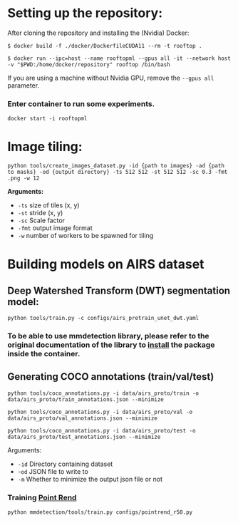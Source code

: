# **Setting up the repository:**
After cloning the repository and installing the (Nvidia) Docker:
```
$ docker build -f ./docker/DockerfileCUDA11 --rm -t rooftop .

$ docker run --ipc=host --name rooftopml --gpus all -it --network host -v "$PWD:/home/docker/repository" rooftop /bin/bash
```
If you are using a machine without Nvidia GPU, remove the `--gpus all` parameter.

### Enter container to run some experiments.
```
docker start -i rooftopml
```

# **Image tiling:**

```
python tools/create_images_dataset.py -id {path to images} -ad {path to masks} -od {output directory} -ts 512 512 -st 512 512 -sc 0.3 -fmt .png -w 12
```

**Arguments:**

- `-ts` size of tiles (x, y)
- `-st` stride (x, y)
- `-sc` Scale factor
- `-fmt` output image format
- `-w` number of workers to be spawned for tiling

# **Building models on AIRS dataset**

## Deep Watershed Transform (DWT) segmentation model:
```
python tools/train.py -c configs/airs_pretrain_unet_dwt.yaml
```

### To be able to use mmdetection library, please refer to the original documentation of the library to [install](https://mmdetection.readthedocs.io/en/stable/get_started.html) the package inside the container.

## Generating COCO annotations (train/val/test)
```
python tools/coco_annotations.py -i data/airs_proto/train -o data/airs_proto/train_annotations.json --minimize
```
```
python tools/coco_annotations.py -i data/airs_proto/val -o data/airs_proto/val_annotations.json --minimize
```
```
python tools/coco_annotations.py -i data/airs_proto/test -o data/airs_proto/test_annotations.json --minimize
```

Arguments:

- `-id` Directory containing dataset
- -`od` JSON file to write to
- `-m` Whether to minimize the output json file or not

### Training [Point Rend](https://github.com/open-mmlab/mmdetection/tree/master/configs/point_rend)
```
python mmdetection/tools/train.py configs/pointrend_r50.py
```

